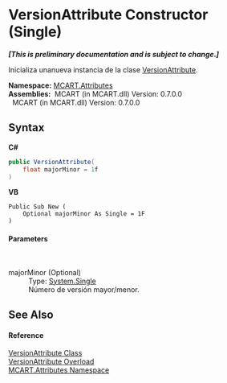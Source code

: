 # VersionAttribute Constructor (Single)
 _**\[This is preliminary documentation and is subject to change.\]**_

Inicializa unanueva instancia de la clase <a href="11eff1e8-a163-eaf5-9c72-20d7ebef83d1">VersionAttribute</a>.

**Namespace:**&nbsp;<a href="149c1cbf-2082-5e41-e423-c506e9b98202">MCART.Attributes</a><br />**Assemblies:**&nbsp;&nbsp;MCART (in MCART.dll) Version: 0.7.0.0<br />&nbsp;&nbsp;MCART (in MCART.dll) Version: 0.7.0.0<br />

## Syntax

**C#**<br />
``` C#
public VersionAttribute(
	float majorMinor = 1f
)
```

**VB**<br />
``` VB
Public Sub New ( 
	Optional majorMinor As Single = 1F
)
```


#### Parameters
&nbsp;<dl><dt>majorMinor (Optional)</dt><dd>Type: <a href="http://msdn2.microsoft.com/es-es/library/3www918f" target="_blank">System.Single</a><br />Número de versión mayor/menor.</dd></dl>

## See Also


#### Reference
<a href="11eff1e8-a163-eaf5-9c72-20d7ebef83d1">VersionAttribute Class</a><br /><a href="c8c31763-7458-bb6f-86d6-53c017f8ef86">VersionAttribute Overload</a><br /><a href="149c1cbf-2082-5e41-e423-c506e9b98202">MCART.Attributes Namespace</a><br />